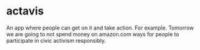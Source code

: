 # actavis
 An app where people can get on it and take action. For example. Tomorrow we are going to not spend money on  amazon.com  ways for people to participate in civic activism responsibly. 
